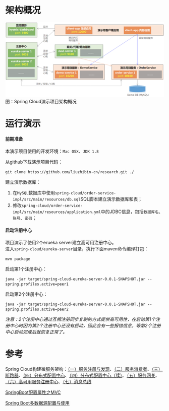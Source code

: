 # 架构概况

![Spring Cloud Netflix Demo Project Architecture Overview](resource/spring-cloud-demo-architecture.png)
图：Spring Cloud演示项目架构概况

# 运行演示

#### 前期准备
本演示项目使用的开发环境：`Mac OSX`、`JDK 1.8`

从github下载演示项目代码：
```shell
git clone https://github.com/liuzhibin-cn/research.git ./
```

建立演示数据库：<br />
1. 在`MySQL`数据库中使用`spring-cloud/order-service-impl/src/main/resources/db.sql`SQL脚本建立演示数据库和表；
2. 修改`spring-cloud/order-service-impl/src/main/resources/application.yml`中的JDBC信息，包括`数据库名`、`账号`、`密码`；

#### 启动注册中心
项目演示了使用2个erueka server建立高可用注册中心。<br />
进入`spring-cloud/eureka-server`目录，执行下面maven命令编译打包：
```shell
mvn package
```
启动第1个注册中心：
```shell
java -jar target/spring-cloud-eureka-server-0.0.1-SNAPSHOT.jar --spring.profiles.active=peer1
```
启动第2个注册中心：
```shell
java -jar target/spring-cloud-eureka-server-0.0.1-SNAPSHOT.jar --spring.profiles.active=peer2
```

*注意：2个注册中心通过互相注册同步复制的方式提供高可用性，在启动第1个注册中心时因为第2个注册中心还没有启动，因此会有一些报错信息，等第2个注册中心启动完成后就恢复正常了。*

#### 

# 参考

Spring Cloud构建微服务架构：[（一）服务注册与发现](http://blog.didispace.com/springcloud1/)、[（二）服务消费者](http://blog.didispace.com/springcloud2/)、[（三）断路器](http://blog.didispace.com/springcloud3/)、[（四）分布式配置中心](http://blog.didispace.com/springcloud4/)、[（四）分布式配置中心（续）](http://blog.didispace.com/springcloud4-2/)、[（五）服务网关](http://blog.didispace.com/springcloud5/)、[（六）高可用服务注册中心](http://blog.didispace.com/springcloud6/)、[（七）消息总线](http://blog.didispace.com/springcloud7/) <br />

[SpringBoot配置属性之MVC](https://segmentfault.com/a/1190000004315890)

[Spring Boot多数据源配置与使用](http://www.jianshu.com/p/34730e595a8c)